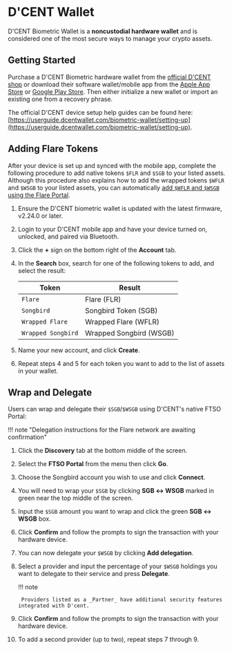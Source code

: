 # D'CENT Wallet

D'CENT Biometric Wallet is a **noncustodial hardware wallet** and is considered one of the most secure ways to manage your crypto assets.

## Getting Started

Purchase a D'CENT Biometric hardware wallet from the [official D'CENT shop](https://dcentwallet.com/Shop) or download their software wallet/mobile app from the [Apple App Store](https://apps.apple.com/us/app/dcent-wallet/id1447206611) or [Google Play Store](https://play.google.com/store/apps/details?id=com.kr.iotrust.dcent.wallet).
Then either initialize a new wallet or import an existing one from a recovery phrase.

The official D'CENT device setup help guides can be found here: [https://userguide.dcentwallet.com/biometric-wallet/setting-up](https://userguide.dcentwallet.com/biometric-wallet/setting-up).

## Adding Flare Tokens

After your device is set up and synced with the mobile app, complete the following procedure to add native tokens `$FLR` and `$SGB` to your listed assets. Although this procedure also explains how to add the wrapped tokens `$WFLR` and `$WSGB` to your listed assets, you can automatically [add `$WFLR` and `$WSGB` using the Flare Portal](../wrapping-tokens.md#automatically).

1. Ensure the D'CENT biometric wallet is updated with the latest firmware, v2.24.0 or later.
2. Login to your D'CENT mobile app and have your device turned on, unlocked, and paired via Bluetooth.
3. Click the **+** sign on the bottom right of the **Account** tab.
4. In the **Search** box, search for one of the following tokens to add, and select the result:

     | Token                | Result                  |
     | ---------------------| ----------------------- |
     | `Flare`              | Flare (FLR)             |
     | `Songbird`           | Songbird Token (SGB)    |
     | `Wrapped Flare`      | Wrapped Flare (WFLR)    |
     | `Wrapped Songbird`   | Wrapped Songbird (WSGB) |

5. Name your new account, and click **Create**.
6. Repeat steps 4 and 5 for each token you want to add to the list of assets in your wallet.

## Wrap and Delegate

Users can wrap and delegate their `$SGB`/`$WSGB` using D'CENT's native FTSO Portal:

!!! note "Delegation instructions for the Flare network are awaiting confirmation"

1. Click the **Discovery** tab at the bottom middle of the screen.
2. Select the **FTSO Portal** from the menu then click **Go**.
3. Choose the Songbird account you wish to use and click **Connect**.
4. You will need to wrap your `$SGB` by clicking **SGB ↔️ WSGB** marked in green near the top middle of the screen.
5. Input the `$SGB` amount you want to wrap and click the green **SGB ↔️ WSGB** box.
6. Click **Confirm** and follow the prompts to sign the transaction with your hardware device.
7. You can now delegate your `$WSGB` by clicking **Add delegation**.
8. Select a provider and input the percentage of your `$WSGB` holdings you want to delegate to their service and press **Delegate**.

    !!! note

        Providers listed as a _Partner_ have additional security features integrated with D'cent.

9. Click **Confirm** and follow the prompts to sign the transaction with your hardware device.
10. To add a second provider (up to two), repeat steps 7 through 9.
